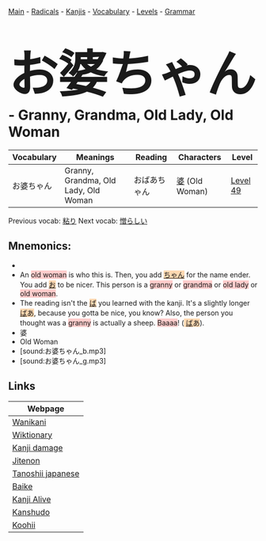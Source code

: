 <style> bigfont {font-size: 100px}</style>
[Main](../README.md) -
[Radicals](../radicals.md) -
[Kanjis](../kanjis.md) -
[Vocabulary](../vocabulary.md) -
[Levels](../levels.md) -
[Grammar](../grammar.md)
# <bigfont> お婆ちゃん</bigfont> - Granny, Grandma, Old Lady, Old Woman 

| Vocabulary | Meanings | Reading | Characters | Level |
| --- | --- | --- | --- | --- |
| お婆ちゃん | Granny, Grandma, Old Lady, Old Woman | おばあちゃん |  [婆](../kanjis/婆.md) (Old Woman) | [Level 49](../levels/wk_level49.md) |

Previous vocab: [粘り](粘り.md) Next vocab: [憎らしい](憎らしい.md) 

## Mnemonics:

* 
* An <span style="background-color:#ffcccb"> old woman</span> is who this is. Then, you add <span style="background-color:#fed8b1"> [ちゃん](https://jisho.org/search/ちゃん)</span> for the name ender. You add <span style="background-color:#fed8b1"> [お](https://jisho.org/search/お)</span> to be nicer. This person is a <span style="background-color:#ffcccb"> granny</span> or <span style="background-color:#ffcccb"> grandma</span> or <span style="background-color:#ffcccb"> old lady</span> or <span style="background-color:#ffcccb"> old woman</span>.
* The reading isn't the <span style="background-color:#fed8b1"> [ば](https://jisho.org/search/ば)</span> you learned with the kanji. It's a slightly longer <span style="background-color:#fed8b1"> [ば](https://jisho.org/search/ば)あ</span>, because you gotta be nice, you know? Also, the person you thought was a <span style="background-color:#ffcccb"> granny</span> is actually a sheep. <span style="background-color:#ffcccb"> Baaaa</span>! (<span style="background-color:#fed8b1"> [ば](https://jisho.org/search/ば)あ</span>).
* 婆
* Old Woman
* [sound:お婆ちゃん_b.mp3]
* [sound:お婆ちゃん_g.mp3]


## Links 

| Webpage |
| --- |
| [Wanikani          ](https://www.wanikani.com/kanji/お婆ちゃん) |
| [Wiktionary        ](https://en.wiktionary.org/wiki/お婆ちゃん) |
| [Kanji damage      ](http://www.kanjidamage.com/kanji/search?utf8=✓&q=お婆ちゃん) |
| [Jitenon           ](https://jitenon.com/kanji/お婆ちゃん) |
| [Tanoshii japanese ](https://www.tanoshiijapanese.com/dictionary/kanji.cfm?k=お婆ちゃん) |
| [Baike             ](https://baike.baidu.com/item/お婆ちゃん) |
| [Kanji Alive       ](https://app.kanjialive.com/お婆ちゃん) |
| [Kanshudo          ](https://www.kanshudo.com/searchmn?q=お婆ちゃん) |
| [Koohii            ](https://kanji.koohii.com/study/kanji/お婆ちゃん) |
